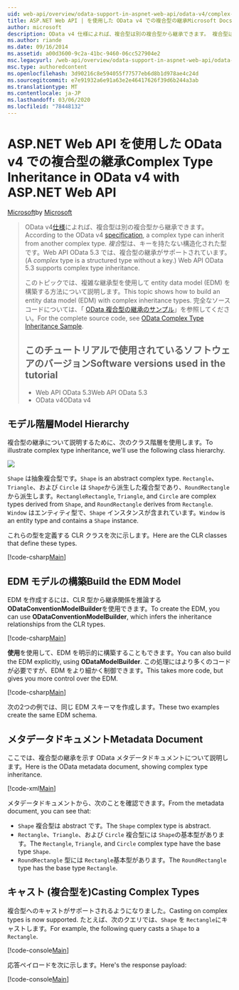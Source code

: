 ```yaml
---
uid: web-api/overview/odata-support-in-aspnet-web-api/odata-v4/complex-type-inheritance-in-odata-v4
title: ASP.NET Web API | を使用した OData v4 での複合型の継承Microsoft Docs
author: microsoft
description: OData v4 仕様によれば、複合型は別の複合型から継承できます。 複合型は、キーを持たない構造化された型です。Web API...
ms.author: riande
ms.date: 09/16/2014
ms.assetid: a00d3600-9c2a-41bc-9460-06cc527904e2
msc.legacyurl: /web-api/overview/odata-support-in-aspnet-web-api/odata-v4/complex-type-inheritance-in-odata-v4
msc.type: authoredcontent
ms.openlocfilehash: 3d90216c8e594055f77577eb6d8b1d978ae4c24d
ms.sourcegitcommit: e7e91932a6e91a63e2e46417626f39d6b244a3ab
ms.translationtype: MT
ms.contentlocale: ja-JP
ms.lasthandoff: 03/06/2020
ms.locfileid: "78448132"
---
```

# <a name="complex-type-inheritance-in-odata-v4-with-aspnet-web-api"></a><span data-ttu-id="7fd32-104">ASP.NET Web API を使用した OData v4 での複合型の継承</span><span class="sxs-lookup"><span data-stu-id="7fd32-104">Complex Type Inheritance in OData v4 with ASP.NET Web API</span></span>

<span data-ttu-id="7fd32-105">[Microsoft](https://github.com/microsoft)</span><span class="sxs-lookup"><span data-stu-id="7fd32-105">by [Microsoft](https://github.com/microsoft)</span></span>

> <span data-ttu-id="7fd32-106">OData v4[仕様](http://www.odata.org/documentation/odata-version-4-0/)によれば、複合型は別の複合型から継承できます。</span><span class="sxs-lookup"><span data-stu-id="7fd32-106">According to the OData v4 [specification](http://www.odata.org/documentation/odata-version-4-0/), a complex type can inherit from another complex type.</span></span> <span data-ttu-id="7fd32-107">*複合*型は、キーを持たない構造化された型です。Web API OData 5.3 では、複合型の継承がサポートされています。</span><span class="sxs-lookup"><span data-stu-id="7fd32-107">(A *complex* type is a structured type without a key.) Web API OData 5.3 supports complex type inheritance.</span></span>
> 
> <span data-ttu-id="7fd32-108">このトピックでは、複雑な継承型を使用して entity data model (EDM) を構築する方法について説明します。</span><span class="sxs-lookup"><span data-stu-id="7fd32-108">This topic shows how to build an entity data model (EDM) with complex inheritance types.</span></span> <span data-ttu-id="7fd32-109">完全なソースコードについては、「 [OData 複合型の継承のサンプル](http://aspnet.codeplex.com/sourcecontrol/latest#Samples/WebApi/OData/v4/ODataComplexTypeInheritanceSample/ReadMe.txt)」を参照してください。</span><span class="sxs-lookup"><span data-stu-id="7fd32-109">For the complete source code, see [OData Complex Type Inheritance Sample](http://aspnet.codeplex.com/sourcecontrol/latest#Samples/WebApi/OData/v4/ODataComplexTypeInheritanceSample/ReadMe.txt).</span></span>
> 
> ## <a name="software-versions-used-in-the-tutorial"></a><span data-ttu-id="7fd32-110">このチュートリアルで使用されているソフトウェアのバージョン</span><span class="sxs-lookup"><span data-stu-id="7fd32-110">Software versions used in the tutorial</span></span>
> 
> 
> - <span data-ttu-id="7fd32-111">Web API OData 5.3</span><span class="sxs-lookup"><span data-stu-id="7fd32-111">Web API OData 5.3</span></span>
> - <span data-ttu-id="7fd32-112">OData v4</span><span class="sxs-lookup"><span data-stu-id="7fd32-112">OData v4</span></span>

## <a name="model-hierarchy"></a><span data-ttu-id="7fd32-113">モデル階層</span><span class="sxs-lookup"><span data-stu-id="7fd32-113">Model Hierarchy</span></span>

<span data-ttu-id="7fd32-114">複合型の継承について説明するために、次のクラス階層を使用します。</span><span class="sxs-lookup"><span data-stu-id="7fd32-114">To illustrate complex type inheritance, we'll use the following class hierarchy.</span></span>

![](complex-type-inheritance-in-odata-v4/_static/image1.png)

<span data-ttu-id="7fd32-115">`Shape` は抽象複合型です。</span><span class="sxs-lookup"><span data-stu-id="7fd32-115">`Shape` is an abstract complex type.</span></span> <span data-ttu-id="7fd32-116">`Rectangle`、`Triangle`、および `Circle` は `Shape`から派生した複合型であり、`RoundRectangle` から派生します。`Rectangle`</span><span class="sxs-lookup"><span data-stu-id="7fd32-116">`Rectangle`, `Triangle`, and `Circle` are complex types derived from `Shape`, and `RoundRectangle` derives from `Rectangle`.</span></span> <span data-ttu-id="7fd32-117">`Window` はエンティティ型で、`Shape` インスタンスが含まれています。</span><span class="sxs-lookup"><span data-stu-id="7fd32-117">`Window` is an entity type and contains a `Shape` instance.</span></span>

<span data-ttu-id="7fd32-118">これらの型を定義する CLR クラスを次に示します。</span><span class="sxs-lookup"><span data-stu-id="7fd32-118">Here are the CLR classes that define these types.</span></span>

[!code-csharp[Main](complex-type-inheritance-in-odata-v4/samples/sample1.cs)]

## <a name="build-the-edm-model"></a><span data-ttu-id="7fd32-119">EDM モデルの構築</span><span class="sxs-lookup"><span data-stu-id="7fd32-119">Build the EDM Model</span></span>

<span data-ttu-id="7fd32-120">EDM を作成するには、CLR 型から継承関係を推論する**ODataConventionModelBuilder**を使用できます。</span><span class="sxs-lookup"><span data-stu-id="7fd32-120">To create the EDM, you can use **ODataConventionModelBuilder**, which infers the inheritance relationships from the CLR types.</span></span>

[!code-csharp[Main](complex-type-inheritance-in-odata-v4/samples/sample2.cs)]

<span data-ttu-id="7fd32-121">**使用**を使用して、EDM を明示的に構築することもできます。</span><span class="sxs-lookup"><span data-stu-id="7fd32-121">You can also build the EDM explicitly, using **ODataModelBuilder**.</span></span> <span data-ttu-id="7fd32-122">この処理にはより多くのコードが必要ですが、EDM をより細かく制御できます。</span><span class="sxs-lookup"><span data-stu-id="7fd32-122">This takes more code, but gives you more control over the EDM.</span></span>

[!code-csharp[Main](complex-type-inheritance-in-odata-v4/samples/sample3.cs)]

<span data-ttu-id="7fd32-123">次の2つの例では、同じ EDM スキーマを作成します。</span><span class="sxs-lookup"><span data-stu-id="7fd32-123">These two examples create the same EDM schema.</span></span>

## <a name="metadata-document"></a><span data-ttu-id="7fd32-124">メタデータドキュメント</span><span class="sxs-lookup"><span data-stu-id="7fd32-124">Metadata Document</span></span>

<span data-ttu-id="7fd32-125">ここでは、複合型の継承を示す OData メタデータドキュメントについて説明します。</span><span class="sxs-lookup"><span data-stu-id="7fd32-125">Here is the OData metadata document, showing complex type inheritance.</span></span>

[!code-xml[Main](complex-type-inheritance-in-odata-v4/samples/sample4.xml?highlight=13,17,25,30)]

<span data-ttu-id="7fd32-126">メタデータドキュメントから、次のことを確認できます。</span><span class="sxs-lookup"><span data-stu-id="7fd32-126">From the metadata document, you can see that:</span></span>

- <span data-ttu-id="7fd32-127">`Shape` 複合型は abstract です。</span><span class="sxs-lookup"><span data-stu-id="7fd32-127">The `Shape` complex type is abstract.</span></span>
- <span data-ttu-id="7fd32-128">`Rectangle`、`Triangle`、および `Circle` 複合型には `Shape`の基本型があります。</span><span class="sxs-lookup"><span data-stu-id="7fd32-128">The `Rectangle`, `Triangle`, and `Circle` complex type have the base type `Shape`.</span></span>
- <span data-ttu-id="7fd32-129">`RoundRectangle` 型には `Rectangle`基本型があります。</span><span class="sxs-lookup"><span data-stu-id="7fd32-129">The `RoundRectangle` type has the base type `Rectangle`.</span></span>

## <a name="casting-complex-types"></a><span data-ttu-id="7fd32-130">キャスト (複合型を)</span><span class="sxs-lookup"><span data-stu-id="7fd32-130">Casting Complex Types</span></span>

<span data-ttu-id="7fd32-131">複合型へのキャストがサポートされるようになりました。</span><span class="sxs-lookup"><span data-stu-id="7fd32-131">Casting on complex types is now supported.</span></span> <span data-ttu-id="7fd32-132">たとえば、次のクエリでは、`Shape` を `Rectangle`にキャストします。</span><span class="sxs-lookup"><span data-stu-id="7fd32-132">For example, the following query casts a `Shape` to a `Rectangle`.</span></span>

[!code-console[Main](complex-type-inheritance-in-odata-v4/samples/sample5.cmd)]

<span data-ttu-id="7fd32-133">応答ペイロードを次に示します。</span><span class="sxs-lookup"><span data-stu-id="7fd32-133">Here's the response payload:</span></span>

[!code-console[Main](complex-type-inheritance-in-odata-v4/samples/sample6.cmd)]
